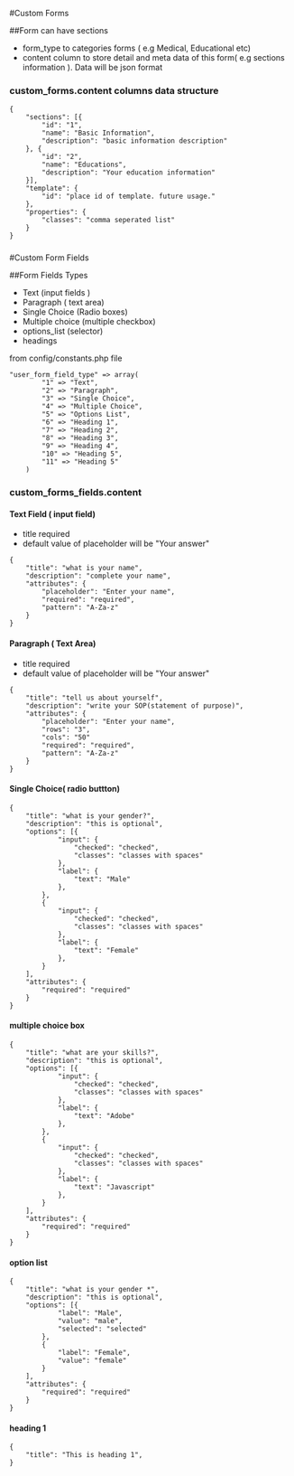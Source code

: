 #Custom Forms

##Form can have sections 
* form_type to categories forms ( e.g Medical, Educational etc)
* content column to store detail and meta data of this form( e.g sections information ). Data will be json format 

### custom_forms.content columns data structure 

```$xslt
{
	"sections": [{
		"id": "1",
		"name": "Basic Information",
		"description": "basic information description"
	}, {
		"id": "2",
		"name": "Educations",
		"description": "Your education information"
	}],
	"template": {
		"id": "place id of template. future usage."
	},
	"properties": {
		"classes": "comma seperated list"
	}
}
```

### 
 
 
#Custom Form Fields 
 
##Form Fields Types 

* Text (input fields )
* Paragraph ( text area)
* Single Choice (Radio boxes)
* Multiple choice (multiple checkbox)
* options_list (selector)
* headings 

from config/constants.php file

```$xslt
"user_form_field_type" => array(
        "1" => "Text",
        "2" => "Paragraph",
        "3" => "Single Choice",
        "4" => "Multiple Choice",
        "5" => "Options List",
        "6" => "Heading 1",
        "7" => "Heading 2",
        "8" => "Heading 3",
        "9" => "Heading 4",
        "10" => "Heading 5",
        "11" => "Heading 5"
    )
```





### custom_forms_fields.content 


#### Text Field ( input field)


* title required
* default value of placeholder will be "Your answer"

```$xslt
{
	"title": "what is your name",
	"description": "complete your name",
	"attributes": {
		"placeholder": "Enter your name",
		"required": "required",
		"pattern": "A-Za-z"
	}
}
```

#### Paragraph ( Text Area)

* title required
* default value of placeholder will be "Your answer"

```$xslt
{
	"title": "tell us about yourself",
	"description": "write your SOP(statement of purpose)",
	"attributes": {
		"placeholder": "Enter your name",
		"rows": "3",
		"cols": "50"
		"required": "required",
		"pattern": "A-Za-z"
	}
}
```

#### Single Choice( radio buttton)

```$xslt
{
	"title": "what is your gender?",
	"description": "this is optional",
	"options": [{
			"input": {
				"checked": "checked",
				"classes": "classes with spaces"
			},
			"label": {
				"text": "Male"
			},
		},
		{
			"input": {
				"checked": "checked",
				"classes": "classes with spaces"
			},
			"label": {
				"text": "Female"
			},
		}
	],
	"attributes": {
		"required": "required"
	}
}
```


#### multiple choice box

```$xslt
{
	"title": "what are your skills?",
	"description": "this is optional",
	"options": [{
			"input": {
				"checked": "checked",
				"classes": "classes with spaces"
			},
			"label": {
				"text": "Adobe"
			},
		},
		{
			"input": {
				"checked": "checked",
				"classes": "classes with spaces"
			},
			"label": {
				"text": "Javascript"
			},
		}
	],
	"attributes": {
		"required": "required"
	}
}
```

#### option list 

```$xslt
{
	"title": "what is your gender *",
	"description": "this is optional",
	"options": [{
			"label": "Male",
			"value": "male",
			"selected": "selected"
		},
		{
			"label": "Female",
			"value": "female"
		}
	],
	"attributes": {
		"required": "required"
	}
}
```

#### heading 1
```$xslt
{
	"title": "This is heading 1",
}
```


